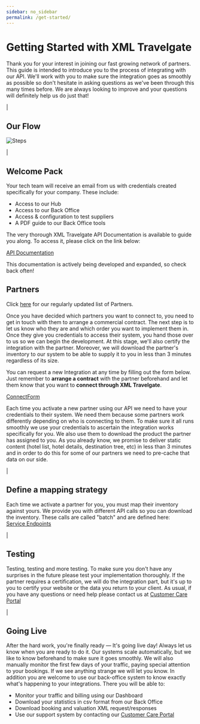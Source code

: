 ```yaml
---
sidebar: no_sidebar
permalink: /get-started/
---
```



# Getting Started with XML Travelgate



Thank you for your interest in joining our fast growing network of partners. This guide is intended to introduce you to the process of integrating with our API. We'll work with you to make sure the integration goes as smoothly as possible so don't hesitate in asking questions as we've been through this many times before. We are always looking to improve and your questions will definitely help us do just that!

|

Our Flow
------------  

![Steps](/articles-pub/start/images-start/steps.png)

|

Welcome Pack
------------  

Your tech team will receive an email from us with credentials created specifically for your company. These include:


* Access to our Hub
* Access to our Back Office
* Access & configuration to test suppliers
* A PDF guide to our Back Office tools


The very thorough  XML Travelgate API Documentation is available to guide you along. To access it, please
click on the link below:  

[API Documentation](http://tech.xmltravelgate.com/docs/index/)

This documentation is actively being developed and expanded, so check back often!


Partners
---------

Click [here](https://docsend.com/view/ivxyn32) for our regularly updated list of Partners.


Once you have decided which partners you want to connect to, you need to get in touch with them to arrange a commercial contract. The next step is to let us know who they are and which order you want to implement them in. Once they give you credentials to access their system, you hand those over to us so we can begin the development. At this stage, we'll also certify the integration with the partner. Moreover, we will download the partner's inventory to our system to be able to supply it to you in less than 3 minutes regardless of its size.


You can request a new Integration at any time by filling out the form below. Just remember to **arrange a contract** with
the partner beforehand and let them know that you want to **connect through XML Travelgate**.

[ConnectForm](https://connect.xmltravelgate.com/)

Each time you activate a new partner using our API we need to have your credentials to their system. We need them because some partners work differently depending on who is connecting to them. To make sure it all runs smoothly we use your credentials to ascertain the integration works specifically for you.
We also use them to download the product the partner has assigned to you. As you already know, we promise to deliver static content (hotel list, hotel details, destination tree, etc) in less than 3 minutes and in order to do this for some of our partners we need to pre-cache that data on our side.

| 

Define a mapping strategy
-------------------------

Each time we activate a partner for you, you must map their inventory against yours. We provide you with different
API calls so you can download the inventory. These calls are called "batch" and are defined here:  
[Service Endpoints](http://tech.xmltravelgate.com/docs/service-endpoints/)

|

Testing
-------

Testing, testing and more testing. To make sure you don't have any surprises in the future please test your implementation thoroughly. If the partner requires a certification, we will do the integration part, but it's up to you to certify your website or the data you return to your client. As usual, if you have any questions or need help please contact us at [Customer Care Portal](https://xmltravelgate.atlassian.net/servicedesk/customer/portal/7)


|

Going Live
----------

After the hard work, you're finally ready — It's going live day!
Always let us know when you are ready to do it. Our systems scale automatically, but we like to know beforehand to make sure it goes smoothly. We will also manually monitor the first few days of your traffic, paying special attention to your bookings. If we see anything strange we will let you know.
In addition you are welcome to use our back-office system to know exactly what's happening to your integrations. There you will be able to:

* Monitor your traffic and billing using our Dashboard
* Download your statistics in csv format from our Back Office
* Download booking and valuation XML request/responses 
* Use our support system by contacting our [Customer Care Portal](https://xmltravelgate.atlassian.net/servicedesk/customer/portal/7)
